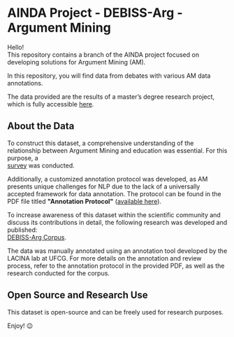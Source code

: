 # AINDA Project - DEBISS-Arg - Argument Mining  

Hello!  
This repository contains a branch of the AINDA project focused on developing solutions for Argument Mining (AM).  

In this repository, you will find data from debates with various AM data annotations.  

The data provided are the results of a master’s degree research project, which is fully accessible [here](https://example.com/research-document).  

## About the Data  

To construct this dataset, a comprehensive understanding of the relationship between Argument Mining and education was essential. For this purpose, a  
[survey](https://example.com/research-document) was conducted. 

Additionally, a customized annotation protocol was developed, as AM presents unique challenges for NLP due to the lack of a universally accepted framework for data annotation. The protocol can be found in the PDF file titled **"Annotation Protocol"** ([available here](https://github.com/AINDA-Project-UFCG/argument-mining-data/blob/main/protocol.pdf)).  

To increase awareness of this dataset within the scientific community and discuss its contributions in detail, the following research was developed and published:  
[DEBISS-Arg Corpus](https://example.com/research-document).  

The data was manually annotated using an annotation tool developed by the LACINA lab at UFCG. For more details on the annotation and review process, refer to the annotation protocol in the provided PDF, as well as the research conducted for the corpus.  

## Open Source and Research Use  

This dataset is open-source and can be freely used for research purposes.  

Enjoy! 😉  
